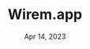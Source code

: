 ---
title: "Wirem.app"
description: "A custom hook for react applications that creates a connection to a websocket server using the socket.io-client library."
categories: [ "React.js","Socket.IO" ]
project: true 
comments: true
date: "Apr 14, 2023"
figure: "/images/wiremap.png"
figcaption: "tdsc"
view_url: "https://wirem.app/"
---